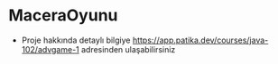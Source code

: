 # MaceraOyunu

- Proje hakkında detaylı bilgiye https://app.patika.dev/courses/java-102/advgame-1 adresinden ulaşabilirsiniz
